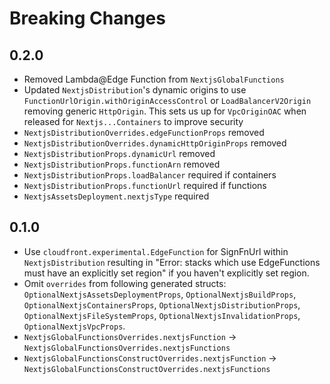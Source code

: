 # Breaking Changes

## 0.2.0

- Removed Lambda@Edge Function from `NextjsGlobalFunctions`
- Updated `NextjsDistribution`'s dynamic origins to use `FunctionUrlOrigin.withOriginAccessControl` or `LoadBalancerV2Origin` removing generic `HttpOrigin`. This sets us up for `VpcOriginOAC` when released for `Nextjs...Containers` to improve security
- `NextjsDistributionOverrides.edgeFunctionProps` removed
- `NextjsDistributionOverrides.dynamicHttpOriginProps` removed
- `NextjsDistributionProps.dynamicUrl` removed
- `NextjsDistributionProps.functionArn` removed
- `NextjsDistributionProps.loadBalancer` required if containers
- `NextjsDistributionProps.functionUrl` required if functions
- `NextjsAssetsDeployment.nextjsType` required

## 0.1.0

- Use `cloudfront.experimental.EdgeFunction` for SignFnUrl within `NextjsDistribution` resulting in "Error: stacks which use EdgeFunctions must have an explicitly set region" if you haven't explicitly set region.
- Omit `overrides` from following generated structs: `OptionalNextjsAssetsDeploymentProps`, `OptionalNextjsBuildProps`, `OptionalNextjsContainersProps`, `OptionalNextjsDistributionProps`, `OptionalNextjsFileSystemProps`, `OptionalNextjsInvalidationProps`, `OptionalNextjsVpcProps`.
- `NextjsGlobalFunctionsOverrides.nextjsFunction` -> `NextjsGlobalFunctionsOverrides.nextjsFunctions`
- `NextjsGlobalFunctionsConstructOverrides.nextjsFunction` -> `NextjsGlobalFunctionsConstructOverrides.nextjsFunctions`
